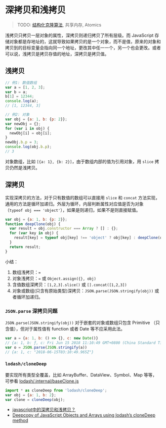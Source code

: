 # 深拷贝和浅拷贝

> TODO: [结构化克隆算法](https://developer.mozilla.org/en-US/docs/Web/API/Web_Workers_API/Structured_clone_algorithm), 共享内存, Atomics

浅拷贝只拷贝一层对象的属性，深拷贝则递归拷贝了所有层级。而 JavaScript 存储对象都是存地址的，这就导致如果拷贝的是一个对象，而不是值，原来的对象和拷贝到的目标变量会指向同一个地址，更改其中任一一个，另一个也会更改。或者可以说，浅拷贝是拷贝存值的地址，深拷贝是拷贝值。

## 浅拷贝

```javascript
// 例1: 数值数组
var a = [1, 2, 3];
var b = a;
b[1] = 12344;
console.log(a);
// [1, 12344, 3]

// 例2: 对象
var obj = {a: 1, b: {p: 2}};
var newObj = {};
for (var i in obj) {
  newObj[i] = obj[i];
}
newObj.b.p = 3;
console.log(obj.b.p);
// 3
```

对象数组，比如 `[{a: 1}, {b: 2}]`，由于数组内部的值为引用对象，用 `slice` 拷贝仍然是浅拷贝。

## 深拷贝

实现深拷贝的方法，对于只有数值的数组可以直接用 `slice` 和 `concat` 方法实现，通用的方法是循环加递归。外层为循环，内层判断属性对应值是否为对象（`typeof obj === 'object'`），如果是则递归，如果不是则直接赋值。

```javascript
var obj = {a: 1, b: {p: 2}};
function deepClone(obj) {
  var result = obj.constructor === Array ? [] : {};
  for (var key in obj) {
    result[key] = typeof obj[key] !== 'object' ? obj[key] : deepClone(obj[key]);
  }
  return result;
}
```

小结：

1. 数组浅拷贝：`=`
2. 对象浅拷贝：`=` 或 `Object.assign({}, obj)`
3. 含值数组深拷贝：`[1,2,3].slice()` 或 `[].concat([1,2,3])`
4. 对象或数组(只含有原始类型)深拷贝：`JSON.parse(JSON.stringify(obj))` 或者循环加递归。

### `JSON.parse` 深拷贝问题

`JSON.parse(JSON.stringify(obj))` 对于嵌套的对象或数组只包含 Primitive （只含值），但对于属性值有 function 或者 Date 等不应采用此法。

```javascript
var a = {a: 1, b: () => {}, c: new Date()}
// {a: 1, b: ƒ, c: Fri Jun 15 2018 11:10:49 GMT+0800 (China Standard Time)}
var o = JSON.parse(JSON.stringify(a))
// {a: 1, c: "2018-06-15T03:10:49.965Z"}
```

### `lodash/cloneDeep`

要实现所有类型全覆盖，比如 ArrayBuffer、DataView、Symbol、Map 等等，可参看 [lodash/.internal/baseClone.js](https://github.com/lodash/lodash/blob/master/.internal/baseClone.js)

```javascript
import * as cloneDeep from 'lodash/cloneDeep';
var obj = {a: 1, b: 2};
var clone = cloneDeep(obj);
```

- [javascript中的深拷贝和浅拷贝？](https://www.zhihu.com/question/23031215)
- [Deepcopy of JavaScript Objects and Arrays using lodash’s cloneDeep method](http://blog.bogdancarpean.com/deepcopy-of-javascript-objects-and-arrays-using-lodashs-clonedeep-method/)
